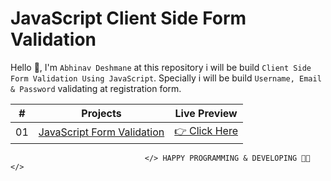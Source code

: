 <!-- social media connecting shield -->


# JavaScript Client Side Form Validation

Hello 👋, I'm `Abhinav Deshmane` at this repository i will be build `Client Side Form Validation Using JavaScript`. Specially i will be build `Username, Email & Password` validating at registration form.

|  #  | Projects                                                                                                  | Live Preview                                                                                |
| :-: | --------------------------------------------------------------------------------------------------------- | ------------------------------------------------------------------------------------------- |
| 01  | [JavaScript Form Validation]((https://github.com/abhinavmdeshmane/Form-Validation-.git)) | [👉 Click Here](https://samiurrahmanmukul.github.io/JavaScript-Client-Side-Form-Validation) |



                                  </> HAPPY PROGRAMMING & DEVELOPING 👩‍💻 </>
